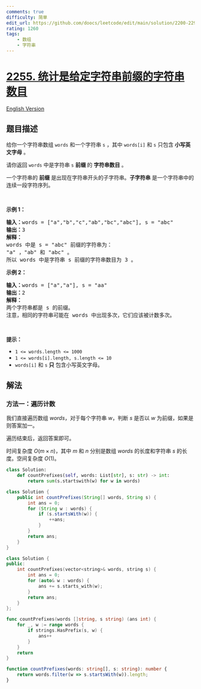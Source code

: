 ```yaml
---
comments: true
difficulty: 简单
edit_url: https://github.com/doocs/leetcode/edit/main/solution/2200-2299/2255.Count%20Prefixes%20of%20a%20Given%20String/README.md
rating: 1260
tags:
    - 数组
    - 字符串
---
```


# [2255. 统计是给定字符串前缀的字符串数目](https://leetcode.cn/problems/count-prefixes-of-a-given-string)

[English Version](/solution/2200-2299/2255.Count%20Prefixes%20of%20a%20Given%20String/README_EN.md)

## 题目描述

<!-- 这里写题目描述 -->

<p>给你一个字符串数组&nbsp;<code>words</code>&nbsp;和一个字符串&nbsp;<code>s</code>&nbsp;，其中&nbsp;<code>words[i]</code> 和&nbsp;<code>s</code>&nbsp;只包含 <strong>小写英文字母</strong>&nbsp;。</p>

<p>请你返回 <code>words</code>&nbsp;中是字符串 <code>s</code>&nbsp;<strong>前缀&nbsp;</strong>的 <strong>字符串数目</strong>&nbsp;。</p>

<p>一个字符串的 <strong>前缀</strong>&nbsp;是出现在字符串开头的子字符串。<strong>子字符串</strong>&nbsp;是一个字符串中的连续一段字符序列。</p>

<p>&nbsp;</p>

<p><strong>示例 1：</strong></p>

<pre><b>输入：</b>words = ["a","b","c","ab","bc","abc"], s = "abc"
<b>输出：</b>3
<strong>解释：</strong>
words 中是 s = "abc" 前缀的字符串为：
"a" ，"ab" 和 "abc" 。
所以 words 中是字符串 s 前缀的字符串数目为 3 。</pre>

<p><strong>示例 2：</strong></p>

<pre><b>输入：</b>words = ["a","a"], s = "aa"
<b>输出：</b>2
<strong>解释：
</strong>两个字符串都是 s 的前缀。
注意，相同的字符串可能在 words 中出现多次，它们应该被计数多次。</pre>

<p>&nbsp;</p>

<p><strong>提示：</strong></p>

<ul>
	<li><code>1 &lt;= words.length &lt;= 1000</code></li>
	<li><code>1 &lt;= words[i].length, s.length &lt;= 10</code></li>
	<li><code>words[i]</code> 和&nbsp;<code>s</code>&nbsp;<strong>只</strong>&nbsp;包含小写英文字母。</li>
</ul>

## 解法

### 方法一：遍历计数

我们直接遍历数组 $words$，对于每个字符串 $w$，判断 $s$ 是否以 $w$ 为前缀，如果是则答案加一。

遍历结束后，返回答案即可。

时间复杂度 $O(m \times n)$，其中 $m$ 和 $n$ 分别是数组 $words$ 的长度和字符串 $s$ 的长度。空间复杂度 $O(1)$。

<!-- tabs:start -->

```python
class Solution:
    def countPrefixes(self, words: List[str], s: str) -> int:
        return sum(s.startswith(w) for w in words)
```

```java
class Solution {
    public int countPrefixes(String[] words, String s) {
        int ans = 0;
        for (String w : words) {
            if (s.startsWith(w)) {
                ++ans;
            }
        }
        return ans;
    }
}
```

```cpp
class Solution {
public:
    int countPrefixes(vector<string>& words, string s) {
        int ans = 0;
        for (auto& w : words) {
            ans += s.starts_with(w);
        }
        return ans;
    }
};
```

```go
func countPrefixes(words []string, s string) (ans int) {
	for _, w := range words {
		if strings.HasPrefix(s, w) {
			ans++
		}
	}
	return
}
```

```ts
function countPrefixes(words: string[], s: string): number {
    return words.filter(w => s.startsWith(w)).length;
}
```

<!-- tabs:end -->

<!-- end -->
